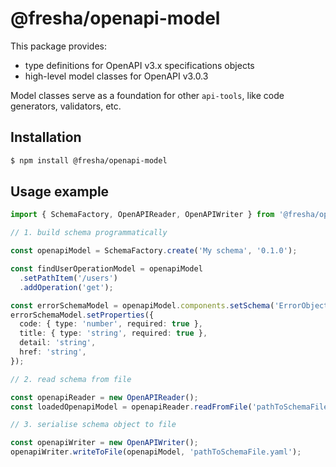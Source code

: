 # @fresha/openapi-model

This package provides:

- type definitions for OpenAPI v3.x specifications objects
- high-level model classes for OpenAPI v3.0.3

Model classes serve as a foundation for other `api-tools`, like code generators, validators, etc.

## Installation

```bash
$ npm install @fresha/openapi-model
```

## Usage example

```ts
import { SchemaFactory, OpenAPIReader, OpenAPIWriter } from '@fresha/openapi-model/build/v3.0.3';

// 1. build schema programmatically

const openapiModel = SchemaFactory.create('My schema', '0.1.0');

const findUserOperationModel = openapiModel
  .setPathItem('/users')
  .addOperation('get');

const errorSchemaModel = openapiModel.components.setSchema('ErrorObject', 'object');
errorSchemaModel.setProperties({
  code: { type: 'number', required: true },
  title: { type: 'string', required: true },
  detail: 'string',
  href: 'string',
});

// 2. read schema from file

const openapiReader = new OpenAPIReader();
const loadedOpenapiModel = openapiReader.readFromFile('pathToSchemaFile.yaml');

// 3. serialise schema object to file

const openapiWriter = new OpenAPIWriter();
openapiWriter.writeToFile(openapiModel, 'pathToSchemaFile.yaml');
```
